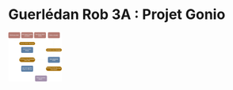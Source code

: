 # Guerlédan Rob 3A : Projet Gonio

<img title="ROS Flow Structure" alt="Alt text" src="gonio_ros_structure.svg" style="height: 100px;">
